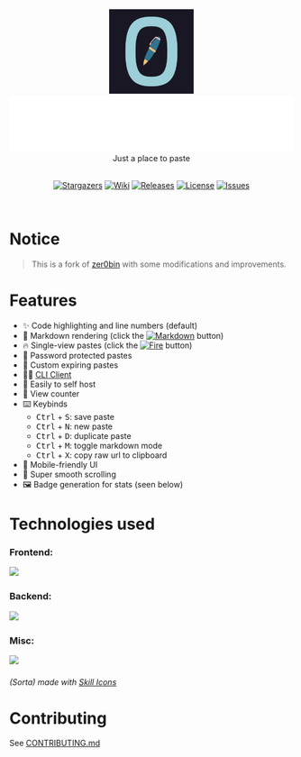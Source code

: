 <div align="center">
	<a href="https://paste.b68.dev">
    <img src="https://raw.githubusercontent.com/BRAVO68WEB/zer0bin/main/zer0bin.svg" height="150px"/>
	<br>
    <img src="https://raw.githubusercontent.com/BRAVO68WEB/zer0bin/main/zer0bin-rainbow.svg" height="100"/>
	<br>
	</a>
    Just a place to paste
    <br>
	<br>
    <p align="center">
	<a href="https://github.com/BRAVO68WEB/zer0bin/stargazers">
		<img alt="Stargazers" src="https://custom-icon-badges.herokuapp.com/github/stars/BRAVO68WEB/zer0bin?style=for-the-badge&logo=star&color=f6c177&logoColor=eb6f92&labelColor=191724"></a>
	<a href="https://github.com/BRAVO68WEB/zer0bin/wiki">
		<img alt="Wiki" src="https://custom-icon-badges.herokuapp.com/badge/read_the-wiki-ebbcba?style=for-the-badge&logo=repo&logoColor=eb6f92&labelColor=191724"></a>
 	<a href="https://github.com/BRAVO68WEB/zer0bin/releases/latest">
		<img alt="Releases" src="https://img.shields.io/github/release/BRAVO68WEB/zer0bin?style=for-the-badge&logo=github&color=31748f&logoColor=eb6f92&labelColor=191724"/></a>
	<a href="https://github.com/BRAVO68WEB/zer0bin/blob/main/LICENSE">
		<img alt="License" src="https://custom-icon-badges.herokuapp.com/github/license/BRAVO68WEB/zer0bin?style=for-the-badge&logo=law&color=c4a7e7&logoColor=eb6f92&labelColor=191724"></a>
	<a href="https://github.com/BRAVO68WEB/zer0bin/issues">
		<img alt="Issues" src="https://custom-icon-badges.herokuapp.com/github/issues/BRAVO68WEB/zer0bin?style=for-the-badge&logo=issue-opened&color=9ccfd8&logoColor=eb6f92&labelColor=191724"></a>
</p>
    <br>
</div>

# Notice

> This is a fork of [zer0bin](https://github.com/zer0bin-dev/zer0bin) with some modifications and improvements.

# Features

- ✨ Code highlighting and line numbers (default)
- 📖 Markdown rendering (click the <a href="https://github.com/BRAVO68WEB/zer0bin"><img alt="Markdown" src="https://user-images.githubusercontent.com/44733677/161484749-fdf60750-36ae-4d0a-aaa5-cdcae54fc805.svg" height=18></a> button)
- 🔥 Single-view pastes (click the <a href="https://github.com/BRAVO68WEB/zer0bin"><img alt="Fire" src="https://user-images.githubusercontent.com/44733677/161485115-c5fccb81-fa21-4e67-88fd-9a6f9dff728e.svg" height=18></a> button)
- 🔐 Password protected pastes
- 📆 Custom expiring pastes
- ‍🧑‍💻 [CLI Client](apps/cli)
- 🚀 Easily to self host
- 👀 View counter
- ⌨️ Keybinds
	- <kbd>Ctrl</kbd> + <kbd>S</kbd>: save paste
	- <kbd>Ctrl</kbd> + <kbd>N</kbd>: new paste
	- <kbd>Ctrl</kbd> + <kbd>D</kbd>: duplicate paste
	- <kbd>Ctrl</kbd> + <kbd>M</kbd>: toggle markdown mode
	- <kbd>Ctrl</kbd> + <kbd>X</kbd>: copy raw url to clipboard
- 📱 Mobile-friendly UI
- 🧈 Super smooth scrolling
- 🖼️ Badge generation for stats (seen below)

# Technologies used

### Frontend:

<img src="https://skillicons.dev/icons?i=ts,pug,sass,go" height=40/></a>

### Backend:

<img src="https://skillicons.dev/icons?i=rust,postgresql,actix" height=40/>

### Misc:

<img src="https://skillicons.dev/icons?i=nginx,docker,markdown,git,cloudflare,githubactions" height=40/>

###### (Sorta) made with [Skill Icons](https://skillicons.dev/)

<!-- # More info

### Looking for API reference, self-hosting instructions, and/or benchmarks?

<a href="https://github.com/BRAVO68WEB/zer0bin/wiki">
		<img alt="Stargazers" src="https://custom-icon-badges.herokuapp.com/badge/read_the-wiki-ebbcba?style=for-the-badge&logo=repo&logoColor=eb6f92&labelColor=191724" height=50></a> -->

# Contributing

See [CONTRIBUTING.md](./CONTRIBUTING.md)
